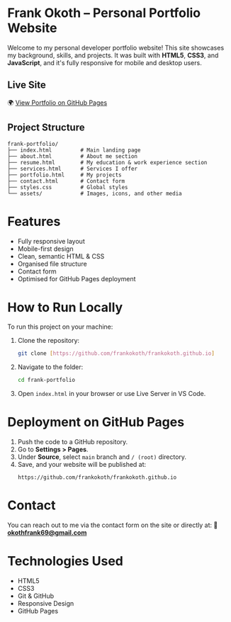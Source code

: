 # Frank Okoth – Personal Portfolio Website

Welcome to my personal developer portfolio website! This site showcases my background, skills, and projects. It was built with **HTML5**, **CSS3**, and **JavaScript**, and it's fully responsive for mobile and desktop users.

## Live Site
🌍 [View Portfolio on GitHub Pages](https://github.com/frankokoth/frankokoth.github.io)

## Project Structure

```
frank-portfolio/
├── index.html         # Main landing page
├── about.html         # About me section
├── resume.html        # My education & work experience section
├── services.html      # Services I offer
├── portfolio.html     # My projects
├── contact.html       # Contact form
├── styles.css         # Global styles
└── assets/            # Images, icons, and other media
```

# Features

- Fully responsive layout
- Mobile-first design
- Clean, semantic HTML & CSS
- Organised file structure
- Contact form
- Optimised for GitHub Pages deployment

# How to Run Locally

To run this project on your machine:

1. Clone the repository:
   ```bash
   git clone [https://github.com/frankokoth/frankokoth.github.io]
   ```

2. Navigate to the folder:
   ```bash
   cd frank-portfolio
   ```

3. Open `index.html` in your browser or use Live Server in VS Code.

# Deployment on GitHub Pages

1. Push the code to a GitHub repository.
2. Go to **Settings > Pages**.
3. Under **Source**, select `main` branch and `/ (root)` directory.
4. Save, and your website will be published at:
   ```
   https://github.com/frankokoth/frankokoth.github.io
   ```

# Contact

You can reach out to me via the contact form on the site or directly at:
📨 **okothfrank69@gmail.com**

# Technologies Used

- HTML5
- CSS3
- Git & GitHub
- Responsive Design
- GitHub Pages
